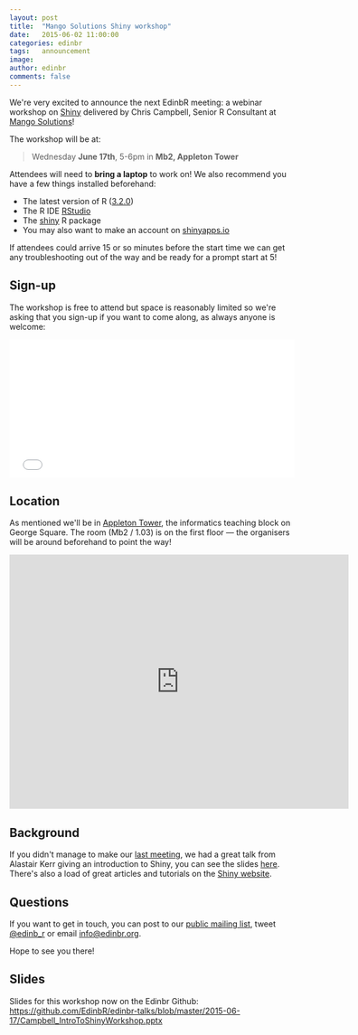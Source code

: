 ```yaml
---
layout: post
title:  "Mango Solutions Shiny workshop"
date:   2015-06-02 11:00:00
categories: edinbr
tags:   announcement
image:
author: edinbr
comments: false
---
```


We're very excited to announce the next EdinbR meeting: a webinar workshop on [Shiny](http://shiny.rstudio.com/) delivered by Chris Campbell, Senior R Consultant at [Mango Solutions](http://www.mango-solutions.com/)!

The workshop will be at:

> Wednesday **June 17th**, 5-6pm in **Mb2, Appleton Tower**

Attendees will need to **bring a laptop** to work on! We also recommend you have a few things installed beforehand:

* The latest version of R ([3.2.0](http://www.r-project.org/))
* The R IDE [RStudio](http://www.rstudio.com/products/rstudio/)
* The [shiny](http://cran.r-project.org/web/packages/shiny/index.html) R package
* You may also want to make an account on [shinyapps.io](http://www.shinyapps.io/)

If attendees could arrive 15 or so minutes before the start time we can get any troubleshooting out of the way and be ready for a prompt start at 5!

## Sign-up

The workshop is free to attend but space is reasonably limited so we're asking that you sign-up if you want to come along, as always anyone is welcome:

<div style="width:100%; text-align:left;" ><iframe  src="//eventbrite.co.uk/tickets-external?eid=17216432814&ref=etckt" frameborder="0" height="245" width="100%" vspace="0" hspace="0" marginheight="5" marginwidth="5" scrolling="auto" allowtransparency="true"></iframe></div>

## Location

As mentioned we'll be in [Appleton Tower](http://www.ed.ac.uk/schools-departments/estates-buildings/buildings-information/a-z-buildings-list?id=201&cw_xml=Building_profile.cfm), the informatics teaching block on George Square. The room (Mb2 / 1.03) is on the first floor &mdash; the organisers will be around beforehand to point the way!

<iframe src="https://www.google.com/maps/embed?pb=!1m18!1m12!1m3!1d2234.295262696258!2d-3.1867096000000004!3d55.9442542!2m3!1f0!2f0!3f0!3m2!1i1024!2i768!4f13.1!3m3!1m2!1s0x4887c783851c5b41%3A0x3d222164a50901a6!2sUniversity+of+Edinburgh%2C+The+University+of+Edinburgh%2C+Edinburgh%2C+City+of+Edinburgh+EH8!5e0!3m2!1sen!2suk!4v1433189969802" width="600" height="450" frameborder="0" style="border:0; margin: 0 auto;"></iframe>
<br />

## Background

If you didn't manage to make our [last meeting](http://edinbr.org/edinbr/2015/05/13/may-meeting.html), we had a great talk from Alastair Kerr giving an introduction to Shiny, you can see the slides [here](https://github.com/EdinbR/edinbr-talks/blob/master/2015-05-20/Kerr_IntroductionToRShiny.pdf). There's also a load of great articles and tutorials on the [Shiny website](http://shiny.rstudio.com/).


## Questions

If you want to get in touch, you can post to our [public mailing list](https://groups.google.com/forum/#!forum/edinbr), tweet [@edinb_r](http://twitter.com/edinb_r) or email [info@edinbr.org](mailto:info@edinbr.org).

Hope to see you there!

## Slides

Slides for this workshop now on the Edinbr Github: https://github.com/EdinbR/edinbr-talks/blob/master/2015-06-17/Campbell_IntroToShinyWorkshop.pptx
